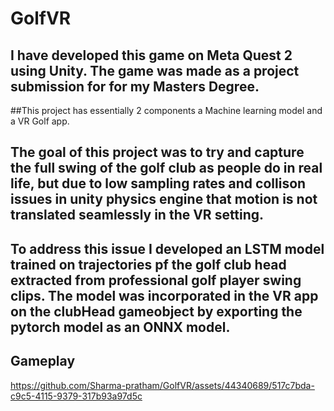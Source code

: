 # GolfVR

## I have developed this game on Meta Quest 2 using Unity. The game was made as a project submission for for my Masters Degree.

##This project has essentially 2 components a Machine learning model and a VR Golf app.

## The goal of this project was to try and capture the full swing of the golf club as people do in real life, but due to low sampling rates and collison issues in unity physics engine that motion is not translated seamlessly in the VR setting.

## To address this issue I developed an LSTM model trained on trajectories pf the golf club head extracted from professional golf player swing clips. The model was incorporated in the VR app on the clubHead gameobject by exporting the pytorch model as an ONNX model.

## Gameplay

https://github.com/Sharma-pratham/GolfVR/assets/44340689/517c7bda-c9c5-4115-9379-317b93a97d5c

